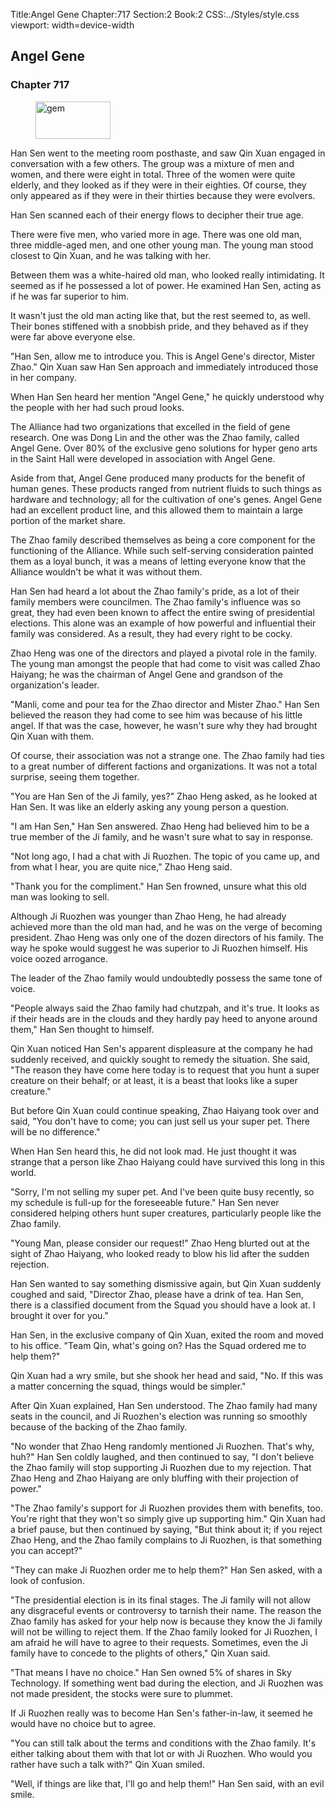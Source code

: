 Title:Angel Gene 
Chapter:717 
Section:2 
Book:2 
CSS:../Styles/style.css 
viewport: width=device-width
  
## Angel Gene
### Chapter 717 
<figure>
	<img src="../Images/gem.gif" alt="gem" id="gem" width="120" height="60" />
</figure>
  

  
  Han Sen went to the meeting room posthaste, and saw Qin Xuan engaged in conversation with a few others. The group was a mixture of men and women, and there were eight in total. Three of the women were quite elderly, and they looked as if they were in their eighties. Of course, they only appeared as if they were in their thirties because they were evolvers.

Han Sen scanned each of their energy flows to decipher their true age.

There were five men, who varied more in age. There was one old man, three middle-aged men, and one other young man. The young man stood closest to Qin Xuan, and he was talking with her.

Between them was a white-haired old man, who looked really intimidating. It seemed as if he possessed a lot of power. He examined Han Sen, acting as if he was far superior to him.

It wasn't just the old man acting like that, but the rest seemed to, as well. Their bones stiffened with a snobbish pride, and they behaved as if they were far above everyone else.

"Han Sen, allow me to introduce you. This is Angel Gene's director, Mister Zhao." Qin Xuan saw Han Sen approach and immediately introduced those in her company.

When Han Sen heard her mention "Angel Gene," he quickly understood why the people with her had such proud looks.

The Alliance had two organizations that excelled in the field of gene research. One was Dong Lin and the other was the Zhao family, called Angel Gene. Over 80% of the exclusive geno solutions for hyper geno arts in the Saint Hall were developed in association with Angel Gene.

Aside from that, Angel Gene produced many products for the benefit of human genes. These products ranged from nutrient fluids to such things as hardware and technology; all for the cultivation of one's genes. Angel Gene had an excellent product line, and this allowed them to maintain a large portion of the market share.

The Zhao family described themselves as being a core component for the functioning of the Alliance. While such self-serving consideration painted them as a loyal bunch, it was a means of letting everyone know that the Alliance wouldn't be what it was without them.

Han Sen had heard a lot about the Zhao family's pride, as a lot of their family members were councilmen. The Zhao family's influence was so great, they had even been known to affect the entire swing of presidential elections. This alone was an example of how powerful and influential their family was considered. As a result, they had every right to be cocky.

Zhao Heng was one of the directors and played a pivotal role in the family. The young man amongst the people that had come to visit was called Zhao Haiyang; he was the chairman of Angel Gene and grandson of the organization's leader.

"Manli, come and pour tea for the Zhao director and Mister Zhao." Han Sen believed the reason they had come to see him was because of his little angel. If that was the case, however, he wasn't sure why they had brought Qin Xuan with them.

Of course, their association was not a strange one. The Zhao family had ties to a great number of different factions and organizations. It was not a total surprise, seeing them together.

"You are Han Sen of the Ji family, yes?" Zhao Heng asked, as he looked at Han Sen. It was like an elderly asking any young person a question.

"I am Han Sen," Han Sen answered. Zhao Heng had believed him to be a true member of the Ji family, and he wasn't sure what to say in response.

"Not long ago, I had a chat with Ji Ruozhen. The topic of you came up, and from what I hear, you are quite nice," Zhao Heng said.

"Thank you for the compliment." Han Sen frowned, unsure what this old man was looking to sell.

Although Ji Ruozhen was younger than Zhao Heng, he had already achieved more than the old man had, and he was on the verge of becoming president. Zhao Heng was only one of the dozen directors of his family. The way he spoke would suggest he was superior to Ji Ruozhen himself. His voice oozed arrogance.

The leader of the Zhao family would undoubtedly possess the same tone of voice.

"People always said the Zhao family had chutzpah, and it's true. It looks as if their heads are in the clouds and they hardly pay heed to anyone around them," Han Sen thought to himself.

Qin Xuan noticed Han Sen's apparent displeasure at the company he had suddenly received, and quickly sought to remedy the situation. She said, "The reason they have come here today is to request that you hunt a super creature on their behalf; or at least, it is a beast that looks like a super creature."

But before Qin Xuan could continue speaking, Zhao Haiyang took over and said, "You don't have to come; you can just sell us your super pet. There will be no difference."

When Han Sen heard this, he did not look mad. He just thought it was strange that a person like Zhao Haiyang could have survived this long in this world.

"Sorry, I'm not selling my super pet. And I've been quite busy recently, so my schedule is full-up for the foreseeable future." Han Sen never considered helping others hunt super creatures, particularly people like the Zhao family.

"Young Man, please consider our request!" Zhao Heng blurted out at the sight of Zhao Haiyang, who looked ready to blow his lid after the sudden rejection.

Han Sen wanted to say something dismissive again, but Qin Xuan suddenly coughed and said, "Director Zhao, please have a drink of tea. Han Sen, there is a classified document from the Squad you should have a look at. I brought it over for you."

Han Sen, in the exclusive company of Qin Xuan, exited the room and moved to his office. "Team Qin, what's going on? Has the Squad ordered me to help them?"

Qin Xuan had a wry smile, but she shook her head and said, "No. If this was a matter concerning the squad, things would be simpler."

After Qin Xuan explained, Han Sen understood. The Zhao family had many seats in the council, and Ji Ruozhen's election was running so smoothly because of the backing of the Zhao family.

"No wonder that Zhao Heng randomly mentioned Ji Ruozhen. That's why, huh?" Han Sen coldly laughed, and then continued to say, "I don't believe the Zhao family will stop supporting Ji Ruozhen due to my rejection. That Zhao Heng and Zhao Haiyang are only bluffing with their projection of power."

"The Zhao family's support for Ji Ruozhen provides them with benefits, too. You're right that they won't so simply give up supporting him." Qin Xuan had a brief pause, but then continued by saying, "But think about it; if you reject Zhao Heng, and the Zhao family complains to Ji Ruozhen, is that something you can accept?"

"They can make Ji Ruozhen order me to help them?" Han Sen asked, with a look of confusion.

"The presidential election is in its final stages. The Ji family will not allow any disgraceful events or controversy to tarnish their name. The reason the Zhao family has asked for your help now is because they know the Ji family will not be willing to reject them. If the Zhao family looked for Ji Ruozhen, I am afraid he will have to agree to their requests. Sometimes, even the Ji family have to concede to the plights of others," Qin Xuan said.

"That means I have no choice." Han Sen owned 5% of shares in Sky Technology. If something went bad during the election, and Ji Ruozhen was not made president, the stocks were sure to plummet.

If Ji Ruozhen really was to become Han Sen's father-in-law, it seemed he would have no choice but to agree.

"You can still talk about the terms and conditions with the Zhao family. It's either talking about them with that lot or with Ji Ruozhen. Who would you rather have such a talk with?" Qin Xuan smiled.

"Well, if things are like that, I'll go and help them!" Han Sen said, with an evil smile.
